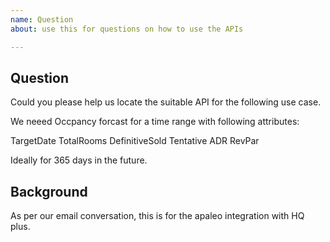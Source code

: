 ```yaml
---
name: Question
about: use this for questions on how to use the APIs

---
```


## Question
Could you please help us locate the suitable API for the following use case.

We neeed Occpancy forcast for a time range with following attributes:

TargetDate
TotalRooms
DefinitiveSold
Tentative
ADR
RevPar

Ideally for 365 days in the future.

## Background

As per our email conversation, this is for the apaleo integration with HQ plus.
